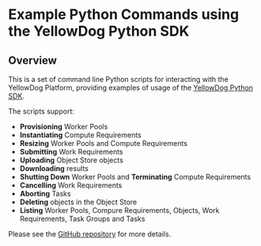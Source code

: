 # Example Python Commands using the YellowDog Python SDK

## Overview

This is a set of command line Python scripts for interacting with the YellowDog Platform, providing examples of usage of the [YellowDog Python SDK](https://docs.yellowdog.co/api/python/index.html).

The scripts support:

- **Provisioning** Worker Pools
- **Instantiating** Compute Requirements
- **Resizing** Worker Pools and Compute Requirements
- **Submitting** Work Requirements
- **Uploading** Object Store objects
- **Downloading** results
- **Shutting Down** Worker Pools and **Terminating** Compute Requirements
- **Cancelling** Work Requirements
- **Aborting** Tasks
- **Deleting** objects in the Object Store
- **Listing** Worker Pools, Compure Requirements, Objects, Work Requirements, Task Groups and Tasks

Please see the [GitHub repository](https://github.com/yellowdog/python-examples) for more details.
